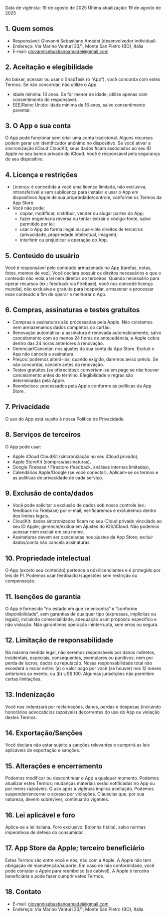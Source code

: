 Data de vigência: 19 de agosto de 2025
Última atualização: 19 de agosto de 2025

## 1. Quem somos
- Responsável: Giovanni Sebastiano Amadei (desenvolvedor individual)
- Endereço: Via Marino Venturi 33/1, Monte San Pietro (BO), Itália
- E-mail: giovannisebastianoamadei@gmail.com

## 2. Aceitação e elegibilidade
Ao baixar, acessar ou usar o SnapTask (o “App”), você concorda com estes Termos. Se não concordar, não utilize o App.
- Idade mínima: 13 anos. Se for menor de idade, utilize apenas com consentimento do responsável.
- EEE/Reino Unido: idade mínima de 16 anos, salvo consentimento parental.

## 3. O App e sua conta
O App pode funcionar sem criar uma conta tradicional. Alguns recursos podem gerar um identificador anônimo no dispositivo. Se você ativar a sincronização iCloud CloudKit, seus dados ficam associados ao seu ID Apple no seu banco privado do iCloud. Você é responsável pela segurança do seu dispositivo.

## 4. Licença e restrições
- Licença: é concedida a você uma licença limitada, não exclusiva, intransferível e sem sublicença para instalar e usar o App em dispositivos Apple de sua propriedade/controle, conforme os Termos da App Store.
- Você não pode:
  - copiar, modificar, distribuir, vender ou alugar partes do App;
  - fazer engenharia reversa ou tentar extrair o código-fonte, salvo permitido por lei;
  - usar o App de forma ilegal ou que viole direitos de terceiros (privacidade, propriedade intelectual, imagem);
  - interferir ou prejudicar a operação do App.

## 5. Conteúdo do usuário
Você é responsável pelo conteúdo armazenado no App (tarefas, notas, fotos, memos de voz). Você declara possuir os direitos necessários e que o conteúdo não viola a lei nem direitos de terceiros.
Quando necessário para operar recursos (ex.: feedback via Firebase), você nos concede licença mundial, não exclusiva e gratuita para hospedar, armazenar e processar esse conteúdo a fim de operar e melhorar o App.

## 6. Compras, assinaturas e testes gratuitos
- Compras e assinaturas são processadas pela Apple. Não coletamos nem armazenamos dados completos do cartão.
- Renovação automática: a assinatura é renovada automaticamente, salvo cancelamento com ao menos 24 horas de antecedência; a Apple cobra dentro das 24 horas anteriores à renovação.
- Gerenciar/Cancelar: nos ajustes da sua conta da App Store. Excluir o App não cancela a assinatura.
- Preços: podemos alterá-los; quando exigido, daremos aviso prévio. Se não concordar, cancele antes da renovação.
- Testes gratuitos (se oferecidos): convertem-se em pago se não houver cancelamento antes do término. Elegibilidade e regras são determinadas pela Apple.
- Reembolsos: processados pela Apple conforme as políticas da App Store.

## 7. Privacidade
O uso do App está sujeito à nossa Política de Privacidade.

## 8. Serviços de terceiros
O App pode usar:
- Apple iCloud CloudKit (sincronização no seu iCloud privado),
- Apple StoreKit (compras/assinaturas),
- Google Firebase / Firestore (feedback, análises internas limitadas),
- Calendários Apple/Google (se você conectar).
Aplicam-se os termos e as políticas de privacidade de cada serviço.

## 9. Exclusão de conta/dados
- Você pode solicitar a exclusão de dados sob nosso controle (ex.: feedback no Firebase) por e-mail; verificaremos e excluiremos dentro dos limites legais.
- CloudKit: dados sincronizados ficam no seu iCloud privado vinculado ao seu ID Apple; gerencie/exclua em Ajustes do iOS/iCloud. Não podemos acessar nem excluir em seu nome.
- Assinaturas devem ser canceladas nos ajustes da App Store; excluir dados/conta não cancela assinaturas.

## 10. Propriedade intelectual
O App (exceto seu conteúdo) pertence a nós/licenciantes e é protegido por leis de PI. Podemos usar feedbacks/sugestões sem restrição ou compensação.

## 11. Isenções de garantia
O App é fornecido “no estado em que se encontra” e “conforme disponibilidade”, sem garantias de qualquer tipo (expressas, implícitas ou legais), incluindo comercialidade, adequação a um propósito específico e não violação. Não garantimos operação ininterrupta, sem erros ou segura.

## 12. Limitação de responsabilidade
Na máxima medida legal, não seremos responsáveis por danos indiretos, incidentais, especiais, consequentes, exemplares ou punitivos; nem por perda de lucros, dados ou reputação.
Nossa responsabilidade total não excederá o maior entre: (a) o valor pago por você (se houver) nos 12 meses anteriores ao evento; ou (b) US$ 100. Algumas jurisdições não permitem certas limitações.

## 13. Indenização
Você nos indenizará por reclamações, danos, perdas e despesas (incluindo honorários advocatícios razoáveis) decorrentes do uso do App ou violação destes Termos.

## 14. Exportação/Sanções
Você declara não estar sujeito a sanções relevantes e cumprirá as leis aplicáveis de exportação e sanções.

## 15. Alterações e encerramento
Podemos modificar ou descontinuar o App a qualquer momento. Podemos atualizar estes Termos; mudanças materiais serão notificadas no App ou por meios razoáveis. O uso após a vigência implica aceitação.
Podemos suspender/encerrar o acesso por violações. Cláusulas que, por sua natureza, devem sobreviver, continuarão vigentes.

## 16. Lei aplicável e foro
Aplica-se a lei italiana. Foro exclusivo: Bolonha (Itália), salvo normas imperativas de defesa do consumidor.

## 17. App Store da Apple; terceiro beneficiário
Estes Termos são entre você e nós, não com a Apple. A Apple não tem obrigação de manutenção/suporte. Em caso de não conformidade, você pode contatar a Apple para reembolso (se cabível). A Apple é terceira beneficiária e pode fazer cumprir estes Termos.

## 18. Contato
- E-mail: giovannisebastianoamadei@gmail.com
- Endereço: Via Marino Venturi 33/1, Monte San Pietro (BO), Itália